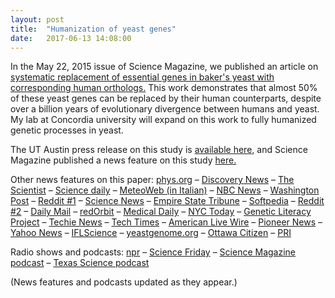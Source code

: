 ```yaml
---
layout: post
title:  "Humanization of yeast genes"
date:   2017-06-13 14:08:00
---
```

In the May 22, 2015 issue of Science Magazine, we published an article on [systematic replacement of essential genes in baker's yeast with corresponding human orthologs.](http://www.sciencemag.org/content/348/6237/921.full) This work demonstrates that almost 50% of these yeast genes can be replaced by their human counterparts, despite over a billion years of evolutionary divergence between humans and yeast. My lab at Concordia university will expand on this work to fully humanized genetic processes in yeast.

The UT Austin press release on this study is [available here,](https://cns.utexas.edu/news/partly-human-yeast-show-a-common-ancestor-s-lasting-legacy) and Science Magazine published a news feature on this study [here.](http://news.sciencemag.org/biology/2015/05/yeast-can-live-human-genes)

Other news features on this paper: [phys.org](http://phys.org/news/2015-05-partly-human-yeast-common-ancestor.html) – [Discovery News](http://news.discovery.com/human/genetics/newly-created-fungus-is-part-human-part-yeast-150521.htm) – [The Scientist](http://www.the-scientist.com/?articles.view/articleNo/43043/title/Human-Genes-Can-Save-Yeast/) – [Science daily](http://www.sciencedaily.com/releases/2015/05/150521143924.htm) – [MeteoWeb (in Italian)](http://www.meteoweb.eu/2015/05/uomo-e-lievito-cugini-nel-loro-dna-centinaia-di-geni-simili/448464/) – [NBC News](http://www.nbcnews.com/science/science-news/yeast-human-dna-raises-new-genetic-possibilities-n362861) – [Washington Post](http://www.washingtonpost.com/news/speaking-of-science/wp/2015/05/22/scientists-give-yeast-human-genes-to-show-how-much-we-have-in-common/) – [Reddit #1](http://www.reddit.com/r/science/comments/36vgqr/in_a_new_study_researchers_report_successfully/) – [Science News](https://www.sciencenews.org/article/billion-years-evolution-doesn%E2%80%99t-change-some-genes) – [Empire State Tribune](http://www.esbtrib.com/2015/05/22/13086/yeast-and-humans-share-the-same-genetic-links/) – [Softpedia](http://news.softpedia.com/news/Laboratory-Made-Fungus-Is-Part-Human-482053.shtml) – [Reddit #2](http://www.reddit.com/r/science/comments/36ykw6/400_genes_in_yeast_found_to_be_replaceable_with/) – [Daily Mail](http://www.dailymail.co.uk/sciencetech/article-3093411/Meet-family-Scientists-create-strain-yeast-fungus-HUMAN.html) – [redOrbit](http://www.redorbit.com/news/science/1113396438/researchers-create-human-yeast-hybrid-to-study-genetics/) – [Medical Daily](http://www.medicaldaily.com/human-yeast-hybrids-may-bring-new-insights-genetic-diseases-334764) – [NYC Today](http://nycity.today/content/282059-humans-and-yeast-continue-share-genes-researchers-say) – [Genetic Literacy Project](http://www.geneticliteracyproject.org/2015/05/22/no-offense-but-youre-not-that-genetically-different-from-yeast/) – [Techie News](http://www.techienews.co.uk/9731669/some-of-our-genes-are-same-as-that-of-yeast/) – [Tech Times](http://www.techtimes.com/articles/54685/20150521/you-and-a-loaf-of-bread-have-something-in-common-genetically-that-is.htm) – [American Live Wire](http://americanlivewire.com/2015-05-23-why-is-a-human-being-like-a-loaf-of-bread-the-why/) – [Pioneer News](http://www.piercepioneer.com/university-of-texas-study-finds-genetic-similarities-between-yeast-and-humans/41174) – [Yahoo News](https://ca.news.yahoo.com/blogs/geekquinox/-partly-human-yeast--may-hold-key-to-some-genetic-diseases-145639883.html#more-id) – [IFLScience](http://www.iflscience.com/health-and-medicine/could-yeast-be-new-hero-biomedical-research) – [yeastgenome.org](http://www.yeastgenome.org/yeast-are-people-too) – [Ottawa Citizen](http://ottawacitizen.com/news/national/be-kind-to-yeast-its-not-really-that-different-from-us-scientist-say) – [PRI](http://www.pri.org/stories/2015-06-11/new-study-might-make-you-look-your-morning-toast-little-differently)

Radio shows and podcasts:  [npr](http://www.npr.org/sections/health-shots/2015/05/21/408322187/you-and-yeast-have-more-in-common-than-you-might-think) – [Science Friday](http://www.sciencefriday.com/segment/05/29/2015/we-re-at-least-a-little-like-yeast.html) – [Science Magazine podcast](http://news.sciencemag.org/scientific-community/2015/05/podcast-yeast-human-genes-gender-bias-science-and-impact-climate-change) – [Texas Science podcast](https://soundcloud.com/texas-science/beauty-and-the-yeast)

(News features and podcasts updated as they appear.)
